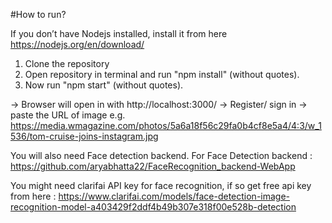 #How to run?

If you don’t have Nodejs installed, install it from here https://nodejs.org/en/download/

1. Clone the repository
2. Open repository in terminal and run "npm install" (without quotes).
3. Now run "npm start" (without quotes).

-> Browser will open in with http://localhost:3000/
-> Register/ sign in 
-> paste the URL of image e.g. https://media.wmagazine.com/photos/5a6a18f56c29fa0b4cf8e5a4/4:3/w_1536/tom-cruise-joins-instagram.jpg

You will also need Face detection backend. 
For Face Detection backend : https://github.com/aryabhatta22/FaceRecognition_backend-WebApp

You might need clarifai API key for face recognition, if so get free api key from here : https://www.clarifai.com/models/face-detection-image-recognition-model-a403429f2ddf4b49b307e318f00e528b-detection
